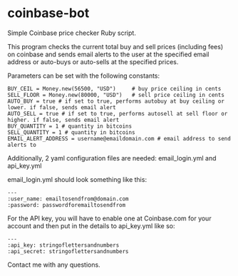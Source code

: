 coinbase-bot
============

Simple Coinbase price checker Ruby script. 

This program checks the current total buy and sell prices (including fees) on coinbase and sends email alerts to the user at the specified email address or auto-buys or auto-sells at the specified prices.

Parameters can be set with the following constants:

```
BUY_CEIL = Money.new(56500, "USD")     # buy price ceiling in cents
SELL_FLOOR = Money.new(80000, "USD")   # sell price ceiling in cents
AUTO_BUY = true # if set to true, performs autobuy at buy ceiling or lower. if false, sends email alert
AUTO_SELL = true # if set to true, performs autosell at sell floor or higher. if false, sends email alert
BUY_QUANTITY = 1 # quantity in bitcoins
SELL_QUANTITY = 1 # quantity in bitcoins
EMAIL_ALERT_ADDRESS = username@emaildomain.com # email address to send alerts to
```

Additionally, 2 yaml configuration files are needed:
email_login.yml and api_key.yml

email_login.yml should look something like this:

```
---
:user_name: emailtosendfrom@domain.com
:password: passwordforemailtosendfrom
```

For the API key, you will have to enable one at Coinbase.com for your account and then put in the details to api_key.yml like so:
```
---
:api_key: stringoflettersandnumbers
:api_secret: stringoflettersandnumbers
```
Contact me with any questions.

